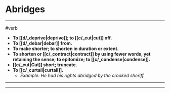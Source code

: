 # Abridges
---
#verb
- **To [[d/_deprive|deprive]]; to [[c/_cut|cut]] off.**
- **To [[d/_debar|debar]] from.**
- **To make shorter; to shorten in duration or extent.**
- **To shorten or [[c/_contract|contract]] by using fewer words, yet retaining the sense; to epitomize; to [[c/_condense|condense]].**
- **[[c/_cut|Cut]] short; truncate.**
- **To [[c/_curtail|curtail]].**
	- _Example: He had his rights abridged by the crooked sheriff._
---
---
